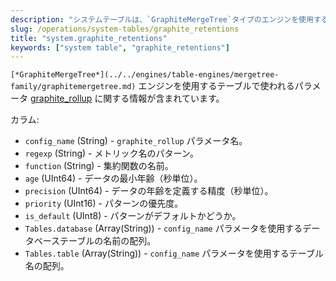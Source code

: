 ```yaml
---
description: "システムテーブルは、`GraphiteMergeTree`タイプのエンジンを使用するテーブルで使われるパラメータ `graphite_rollup` に関する情報を含んでいます。"
slug: /operations/system-tables/graphite_retentions
title: "system.graphite_retentions"
keywords: ["system table", "graphite_retentions"]
---
```


`[*GraphiteMergeTree*](../../engines/table-engines/mergetree-family/graphitemergetree.md)` エンジンを使用するテーブルで使われるパラメータ [graphite_rollup](../../operations/server-configuration-parameters/settings.md#graphite) に関する情報が含まれています。

カラム:

- `config_name` (String) - `graphite_rollup` パラメータ名。
- `regexp` (String) - メトリック名のパターン。
- `function` (String) - 集約関数の名前。
- `age` (UInt64) - データの最小年齢（秒単位）。
- `precision` (UInt64) - データの年齢を定義する精度（秒単位）。
- `priority` (UInt16) - パターンの優先度。
- `is_default` (UInt8) - パターンがデフォルトかどうか。
- `Tables.database` (Array(String)) - `config_name` パラメータを使用するデータベーステーブルの名前の配列。
- `Tables.table` (Array(String)) - `config_name` パラメータを使用するテーブル名の配列。
